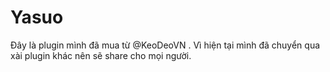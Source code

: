 # Yasuo
Đây là plugin mình đã mua từ @KeoDeoVN . Vì hiện tại mình đã chuyển qua xài plugin khác nên sẽ share cho mọi người.
